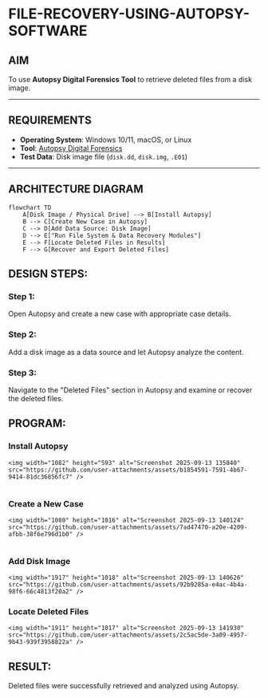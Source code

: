 # FILE-RECOVERY-USING-AUTOPSY-SOFTWARE

## AIM
To use **Autopsy Digital Forensics Tool** to retrieve deleted files from a disk image.

---

## REQUIREMENTS
- **Operating System**: Windows 10/11, macOS, or Linux
- **Tool**: [Autopsy Digital Forensics](https://www.autopsy.com/)  
- **Test Data**: Disk image file (`disk.dd`, `disk.img`, `.E01`)

---

## ARCHITECTURE DIAGRAM
```mermaid
flowchart TD
    A[Disk Image / Physical Drive] --> B[Install Autopsy]
    B --> C[Create New Case in Autopsy]
    C --> D[Add Data Source: Disk Image]
    D --> E["Run File System & Data Recovery Modules"]
    E --> F[Locate Deleted Files in Results]
    F --> G[Recover and Export Deleted Files]
```
## DESIGN STEPS:
### Step 1:
Open Autopsy and create a new case with appropriate case details.

### Step 2:
Add a disk image as a data source and let Autopsy analyze the content.

### Step 3:
Navigate to the "Deleted Files" section in Autopsy and examine or recover the deleted files.

## PROGRAM:
### Install Autopsy
```
<img width="1082" height="593" alt="Screenshot 2025-09-13 135840" src="https://github.com/user-attachments/assets/b1854591-7591-4b67-9414-81dc36856fc7" />


```
### Create a New Case
```
<img width="1080" height="1016" alt="Screenshot 2025-09-13 140124" src="https://github.com/user-attachments/assets/7ad47470-a20e-4209-afbb-38f6e796d1b0" />


```
### Add Disk Image
```
<img width="1917" height="1018" alt="Screenshot 2025-09-13 140626" src="https://github.com/user-attachments/assets/92b9285a-e4ac-4b4a-98f6-66c4813f20a2" />

```
### Locate Deleted Files
```
<img width="1911" height="1017" alt="Screenshot 2025-09-13 141930" src="https://github.com/user-attachments/assets/2c5ac5de-3a09-4957-9b43-939f3958822a" />

```

## RESULT:
Deleted files were successfully retrieved and analyzed using Autopsy.
